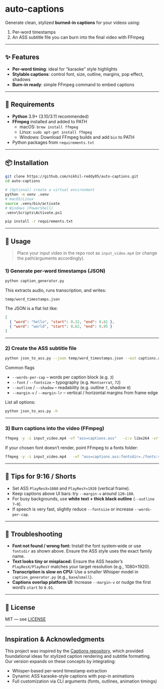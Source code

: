 # auto-captions

Generate clean, stylized **burned-in captions** for your videos using:
1. Per-word timestamps  
2. An ASS subtitle file you can burn into the final video with FFmpeg

---

## ✨ Features
- **Per-word timing**: ideal for “karaoke” style highlights
- **Stylable captions**: control font, size, outline, margins, pop effect, shadows
- **Burn-in ready**: simple FFmpeg command to embed captions

---

## 🧰 Requirements
- **Python** 3.9+ (3.10/3.11 recommended)
- **FFmpeg** installed and added to PATH  
  - macOS: `brew install ffmpeg`  
  - Linux: `sudo apt-get install ffmpeg`  
  - Windows: Download FFmpeg builds and add `bin` to PATH
- Python packages from `requirements.txt`

---

## 📦 Installation
```bash
git clone https://github.com/nikhil-reddy05/auto-captions.git
cd auto-captions

# (Optional) create a virtual environment
python -m venv .venv
# macOS/Linux
source .venv/bin/activate
# Windows (PowerShell)
.venv\Scripts\Activate.ps1

pip install -r requirements.txt
```

---

## 🚀 Usage

> Place your input video in the repo root as `input_video.mp4` (or change the path/arguments accordingly).

### 1) Generate per‑word timestamps (JSON)

```bash
python caption_generator.py
```
This extracts audio, runs transcription, and writes:

```
temp/word_timestamps.json
```

The JSON is a flat list like:

```json
[
  { "word": "hello", "start": 0.32, "end": 0.61 },
  { "word": "world", "start": 0.62, "end": 0.95 }
]
```

---

### 2) Create the ASS subtitle file

```bash
python json_to_ass.py --json temp/word_timestamps.json --out captions.ass
```

Common flags

- `--words-per-cap` – words per caption block (e.g. `3`)  
- `--font` / `--fontsize` – typography (e.g. `Montserrat`, `72`)  
- `--outline` / `--shadow` – readability (e.g. outline `7`, shadow `0`)  
- `--margin-v` / `--margin-lr` – vertical / horizontal margins from frame edge  

List all options:

```bash
python json_to_ass.py -h
```

---

### 3) Burn captions into the video (FFmpeg)

```bash
ffmpeg -y -i input_video.mp4 -vf "ass=captions.ass"   -c:v libx264 -crf 18 -preset medium -c:a copy output_with_captions.mp4
```

If your chosen font doesn’t render, point FFmpeg to a fonts folder:

```bash
ffmpeg -y -i input_video.mp4   -vf "ass=captions.ass:fontsdir=./fonts:shaping=harfbuzz"   -c:v libx264 -crf 18 -preset medium -c:a copy output_with_captions.mp4
```

---

## 📱 Tips for 9:16 / Shorts

- Set ASS `PlayResX=1080` and `PlayResY=1920` (vertical frame).  
- Keep captions above UI bars: try `--margin-v` around `120–180`.  
- For busy backgrounds, use **white text + thick black outline** (`--outline 7–9`).  
- If speech is very fast, slightly reduce `--fontsize` or increase `--words-per-cap`.

---

## 🧷 Troubleshooting

- **Font not found / wrong font:** Install the font system‑wide or use `fontsdir` as shown above. Ensure the ASS style uses the exact family name.  
- **Text looks tiny or misplaced:** Ensure the ASS header’s `PlayResX/PlayResY` matches your target resolution (e.g., 1080×1920).  
- **Transcription is slow on CPU:** Use a smaller Whisper model in `caption_generator.py` (e.g., `base`/`small`).  
- **Captions overlap platform UI:** Increase `--margin-v` or nudge the first word’s `start` to `0.01`.

---

## 📜 License

MIT — see [LICENSE](https://github.com/nikhil-reddy05/auto-captions/blob/main/LICENSE)

---

## Inspiration & Acknowledgments

This project was inspired by the [Captions repository](https://github.com/it-code-lab/Captions), which provided foundational ideas for stylized caption rendering and subtitle formatting. Our version expands on these concepts by integrating:

- Whisper-based per-word timestamp extraction
- Dynamic ASS karaoke-style captions with pop-in animations
- Full customization via CLI arguments (fonts, outlines, animation timings)
